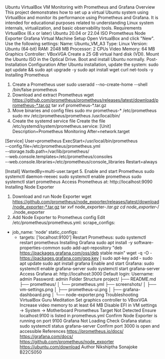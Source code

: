 Ubuntu VirtualBox VM Monitoring with Prometheus and Grafana
Overview
This project demonstrates how to set up a virtual Ubuntu system using VirtualBox and monitor its performance using Prometheus and Grafana. It is intended for educational purposes related to understanding Linux system internals, virtualization, and basic observability tools.
Requirements
VirtualBox (6.x or later)
Ubuntu 20.04 or 22.04 ISO
Prometheus
Node Exporter
Grafana
Virtual Machine Setup
Open VirtualBox and click "New".
Use the following settings:
Name: Ubuntu_VM_A3
Type: Linux
Version: Ubuntu (64-bit)
RAM: 2048 MB
Processor: 2 CPUs
Video Memory: 64 MB
Graphics Controller: VBoxVGA
Create a 25 GB virtual hard disk (VDI).
Mount the Ubuntu ISO in the Optical Drive.
Boot and install Ubuntu normally.
Post-Installation Configuration
After Ubuntu installation, update the system:
sudo apt update && sudo apt upgrade -y
sudo apt install wget curl net-tools -y
Installing Prometheus
1. Create a Prometheus user
sudo useradd --no-create-home --shell /bin/false prometheus
2. Download and extract Prometheus
wget https://github.com/prometheus/prometheus/releases/latest/download/prometheus-*.tar.gz
tar xvf prometheus-*.tar.gz
3. Move binaries and config files
sudo mv prometheus-* /etc/prometheus
sudo mv /etc/prometheus/prometheus /usr/local/bin/
4. Create the systemd service file
Create the file /etc/systemd/system/prometheus.service:
[Unit]
Description=Prometheus Monitoring
After=network.target

[Service]
User=prometheus
ExecStart=/usr/local/bin/prometheus \
  --config.file=/etc/prometheus/prometheus.yml \
  --storage.tsdb.path=/var/lib/prometheus/ \
  --web.console.templates=/etc/prometheus/consoles \
  --web.console.libraries=/etc/prometheus/console_libraries
Restart=always

[Install]
WantedBy=multi-user.target
5. Enable and start Prometheus
sudo systemctl daemon-reexec
sudo systemctl enable prometheus
sudo systemctl start prometheus
Access Prometheus at: http://localhost:9090
Installing Node Exporter
1. Download and run Node Exporter
wget https://github.com/prometheus/node_exporter/releases/latest/download/node_exporter-*.tar.gz
tar xvf node_exporter-*.tar.gz
cd node_exporter-*/
./node_exporter
2. Add Node Exporter to Prometheus config
Edit /etc/prometheus/prometheus.yml:
scrape_configs:
  - job_name: 'node'
    static_configs:
      - targets: ['localhost:9100']
Restart Prometheus:
sudo systemctl restart prometheus
Installing Grafana
sudo apt install -y software-properties-common
sudo add-apt-repository "deb https://packages.grafana.com/oss/deb stable main"
wget -q -O - https://packages.grafana.com/gpg.key | sudo apt-key add -
sudo apt update
sudo apt install grafana
Enable and start Grafana:
sudo systemctl enable grafana-server
sudo systemctl start grafana-server
Access Grafana at: http://localhost:3000 Default login:
Username: admin
Password: admin
Folder Structure
project/
├── README.md
├── prometheus/
│   └── prometheus.yml
├── screenshots/
│   ├── vm-settings.png
│   ├── prometheus-ui.png
│   ├── grafana-dashboard.png
│   └── node-exporter.png
Troubleshooting
VirtualBox Guru Meditation
Set graphics controller to VBoxVGA
Increase video memory to at least 64 MB
Disable EFI in VM settings → System → Motherboard
Prometheus Target Not Detected
Ensure localhost:9100 is listed in prometheus.yml
Confirm Node Exporter is running on port 9100
Grafana Not Loading
Check Grafana status:
sudo systemctl status grafana-server
Confirm port 3000 is open and accessible
References
https://prometheus.io/docs/
https://grafana.com/docs/
https://github.com/prometheus/node_exporter
https://ubuntu.com/download
Author
Nikshiptha Sonajoke
B22CS050
